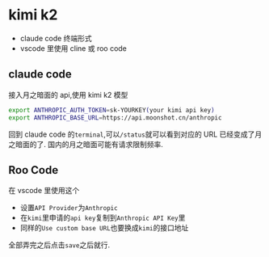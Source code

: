 # kimi k2

- claude code 终端形式
- vscode 里使用 cline 或 roo code

## claude code

接入月之暗面的 api,使用 kimi k2 模型

```bash
export ANTHROPIC_AUTH_TOKEN=sk-YOURKEY(your kimi api key)
export ANTHROPIC_BASE_URL=https://api.moonshot.cn/anthropic
```

回到 claude code 的`terminal`,可以`/status`就可以看到对应的 URL 已经变成了月之暗面的了.
国内的月之暗面可能有请求限制频率.

## Roo Code

在 vscode 里使用这个

- 设置`API Provider`为`Anthropic`
- 在`kimi`里申请的`api key`复制到`Anthropic API Key`里
- 同样的`Use custom base URL`也要换成`kimi`的接口地址

全部弄完之后点击`save`之后就行.
